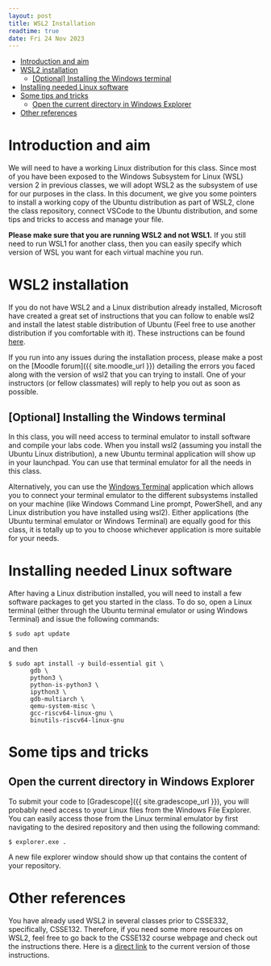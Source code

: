 ```yaml
---
layout: post
title: WSL2 Installation
readtime: true
date: Fri 24 Nov 2023
---
```



<!-- vim-markdown-toc GFM -->

* [Introduction and aim](#introduction-and-aim)
* [WSL2 installation](#wsl2-installation)
  * [[Optional] Installing the Windows terminal](#optional-installing-the-windows-terminal)
* [Installing needed Linux software](#installing-needed-linux-software)
* [Some tips and tricks](#some-tips-and-tricks)
  * [Open the current directory in Windows Explorer](#open-the-current-directory-in-windows-explorer)
* [Other references](#other-references)

<!-- vim-markdown-toc -->

# Introduction and aim

We will need to have a working Linux distribution for this class. Since most of
you have been exposed to the Windows Subsystem for Linux (WSL) version 2 in
previous classes, we will adopt WSL2 as the subsystem of use for our purposes in
the class. In this document, we give you some pointers to install a working copy
of the Ubuntu distribution as part of WSL2, clone the class repository, connect
VSCode to the Ubuntu distribution, and some tips and tricks to access and manage
your file.

**Please make sure that you are running WSL2 and not WSL1.** If you still need
to run WSL1 for another class, then you can easily specify which version of WSL
you want for each virtual machine you run.

# WSL2 installation

If you do not have WSL2 and a Linux distribution already installed, Microsoft
have created a great set of instructions that you can follow to enable wsl2 and
install the latest stable distribution of Ubuntu (Feel free to use another
distribution if you comfortable with it). These instructions can be found
[here](https://learn.microsoft.com/en-us/windows/wsl/install).

If you run into any issues during the installation process, please make a post
on the [Moodle forum]({{ site.moodle_url }}) detailing the errors you faced
along with the version of wsl2 that you can trying to install. One of your
instructors (or fellow classmates) will reply to help you out as soon as
possible.

## [Optional] Installing the Windows terminal

In this class, you will need access to terminal emulator to install software and
compile your labs code. When you install wsl2 (assuming you install the Ubuntu
Linux distribution), a new Ubuntu terminal application will show up in your
launchpad. You can use that terminal emulator for all the needs in this class.

Alternatively, you can use the [Windows
Terminal](https://learn.microsoft.com/en-us/windows/terminal/install)
application which allows you to connect your terminal emulator to the different
subsystems installed on your machine (like Windows Command Line prompt,
PowerShell, and any Linux distribution you have installed using wsl2). Either
applications (the Ubuntu terminal emulator or Windows Terminal) are equally good
for this class, it is totally up to you to choose whichever application is more
suitable for your needs.

# Installing needed Linux software

After having a Linux distribution installed, you will need to install a few
software packages to get you started in the class. To do so, open a Linux
terminal (either through the Ubuntu terminal emulator or using Windows Terminal)
and issue the following commands:
  ```shell
  $ sudo apt update
  ```
and then
  ```shell
  $ sudo apt install -y build-essential git \
        gdb \
        python3 \
        python-is-python3 \
        ipython3 \
        gdb-multiarch \
        qemu-system-misc \
        gcc-riscv64-linux-gnu \
        binutils-riscv64-linux-gnu
  ```

# Some tips and tricks

## Open the current directory in Windows Explorer

To submit your code to [Gradescope]({{ site.gradescope_url }}), you will
probably need access to your Linux files from the Windows File Explorer. You can
easily access those from the Linux terminal emulator by first navigating to the
desired repository and then using the following command:
```shell
$ explorer.exe .
```
A new file explorer window should show up that contains the content of your
repository.

# Other references

You have already used WSL2 in several classes prior to CSSE332, specifically,
CSSE132.  Therefore, if you need some more resources on WSL2, feel free to go
back to the CSSE132 course webpage and check out the instructions there. Here is
a [direct
link](https://www.rose-hulman.edu/class/csse/csse132/2324b/labs/prelab1-wsl2.html)
to the current version of those instructions.

<!--
% CHANGELOG
%
% Fri 24 Nov 2023   Removed mentioning vscode as we won't be using it!
%                   Updated list of dependencies to now include everything
%                    needed to build xv6. 
%                   Added table of contents.
%
-->
